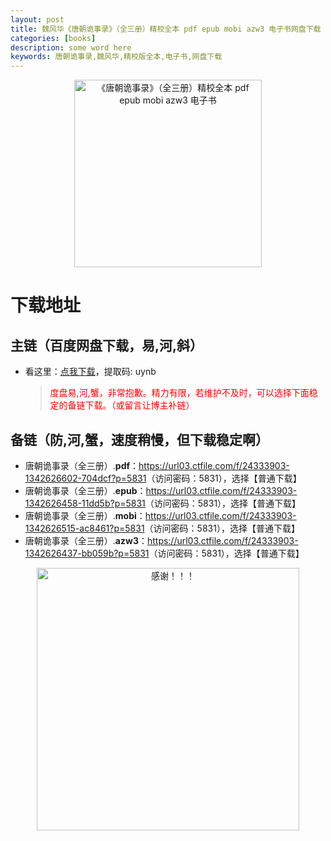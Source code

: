 ```yaml
---
layout: post
title: 魏风华《唐朝诡事录》（全三册）精校全本 pdf epub mobi azw3 电子书网盘下载
categories: [books]
description: some word here
keywords: 唐朝诡事录,魏风华,精校版全本,电子书,网盘下载
---
```


<div align="center"><img src="http://qweree.cn/wp-content/uploads/2024/08/tang-chao-gui-shi-lu-tuya.jpg" alt="《唐朝诡事录》（全三册）精校全本 pdf epub mobi azw3 电子书" width="300px" height="auto"></div>

# 下载地址

## 主链（百度网盘下载，易,河,斜）

- 看这里：[点我下载](https://pan.baidu.com/s/1iMXUbSbtZQZjDcqDmnWUyw?pwd=uynb)，提取码: uynb

  > <p style="color:red" >度盘易,河,蟹，非常抱歉。精力有限，若维护不及时，可以选择下面稳定的备链下载。（或留言让博主补链）</p>

## 备链（防,河,蟹，速度稍慢，但下载稳定啊）

- 唐朝诡事录（全三册）.**pdf**：<https://url03.ctfile.com/f/24333903-1342626602-704dcf?p=5831>（访问密码：5831），选择【普通下载】
- 唐朝诡事录（全三册）.**epub**：<https://url03.ctfile.com/f/24333903-1342626458-11dd5b?p=5831>（访问密码：5831），选择【普通下载】
- 唐朝诡事录（全三册）.**mobi**：<https://url03.ctfile.com/f/24333903-1342626515-ac8461?p=5831>（访问密码：5831），选择【普通下载】
- 唐朝诡事录（全三册）.**azw3**：<https://url03.ctfile.com/f/24333903-1342626437-bb059b?p=5831>（访问密码：5831），选择【普通下载】

<div align="center"><img src="https://pic.imgdb.cn/item/661246bf68eb935713c7f81c.gif" alt="感谢！！！" width="420px" height="auto"/></div>
